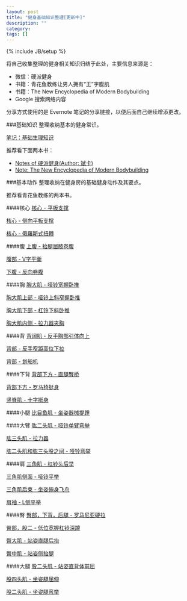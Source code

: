 ```yaml
---
layout: post
title: "健身基础知识整理[更新中]"
description: ""
category: 
tags: []
---
```

{% include JB/setup %}

将自己收集整理的健身相关知识归结于此处，主要信息来源是：     

+ 微信：硬派健身    
+ 书籍：青花鱼教练让男人拥有“王”字腹肌   
+ 书籍：The New Encyclopedia of Modern Bodybuilding     
+ Google 搜索网络内容

分享方式使用的是 Evernote 笔记的分享链接，以便后面自己继续增添更改。


###基础知识
整理收纳基本的健身常识。

[笔记：基础生理知识](https://www.evernote.com/l/ADCeRjC95c1A_rSmhSEyyXNlR1ddni6L9vg)

推荐看下面两本书：

+ [Notes of 硬派健身(Author: 斌卡)](https://www.evernote.com/l/ADCRQ846ulxGgr19JDQycXeGJxISv7FBFwI)
+ [Note: The New Encyclopedia of Modern Bodybuilding](https://www.evernote.com/l/ADCEeDWJ3PZHubDIpjDOsip1u0mkkhIsyFM)

###基本动作
整理收纳在健身房的基础健身动作及其要点。

推荐看青花鱼教练的两本书。

####核心
[核心 - 平板支撑](https://www.evernote.com/l/ADCo2VM8HwtEK7rp5LYkQ-uuAFtBGOcKKb0)

[核心 - 侧向平板支撑](https://www.evernote.com/l/ADDw_WsqMn5PwqB_vHk1EKZRFwb4sWLut-A)

[核心 - 俄羅斯式扭轉](https://www.evernote.com/l/ADBqrfSrqkpK-IctfEbc2DKKkmnAP-LYrRg)

####腹
[上腹 - 抬腿屈膝卷腹](https://www.evernote.com/l/ADASwkSZwbZLooNoFD5FhuyWC8t1lLCRsng)

[腹部 - V字平衡](https://www.evernote.com/l/ADA-fwumzLhOpZSp2IEtlryHSoSLtOPYIyE)

[下腹 - 反向卷腹](https://www.evernote.com/l/ADBSC5dt_8pDKqTbKr9iKZIDkg1eJChw79E)

####胸
[胸大肌 - 哑铃宽握卧推](https://www.evernote.com/l/ADA04WztKSRF8pcYujbf2CdphoumeVRdfEI)

[胸大肌上部 - 哑铃上斜窄握卧推](https://www.evernote.com/l/ADCL9gd07nhBCLXt5pll1HIVLfangIBS6so)

[胸大肌下部 - 杠铃下斜卧推](https://www.evernote.com/l/ADB0V4o1LrtGeKeUJGWw61IaVDI3doNrBEI)

[胸大肌内侧 - 拉力器夹胸](https://www.evernote.com/l/ADB7Gbt6cR1MGrP3ZbOIyXZHQLyiyTi0JY8)

####背
[背阔肌 - 反手胸部引体向上](https://www.evernote.com/l/ADBcn_R3YKhA871-AgiEUda-SJBcRab7diw)

[背部 - 反手窄距高位下拉](https://www.evernote.com/l/ADBZ6q1PbjhKtqaI_V-_GmcvE-Kk7u96N-M)

[背部 - 划船机](https://www.evernote.com/l/ADDPuaf0Tm1NPJN1cRdWLICqslIlCUr6jN4)

####下背
[背部下方 - 直腿臀桥](https://www.evernote.com/l/ADA6Hac2JaZA46AKvlGWtEDIjL_MNBS0ic0)

[背部下方 - 罗马椅挺身](https://www.evernote.com/l/ADDJU73pkZ1Ke59VYi35mvB-Ipd-iHuEcXE)

[竖脊肌 - 十字挺身](https://www.evernote.com/l/ADDnJVGKsFBFj6pnuVN-jUuYV3h0d2l3G_0)

####小腿
[比目鱼肌 - 坐姿器械提踵](https://www.evernote.com/l/ADAACBml-a9FRKAkdDLHjZFR_AmpnTK7af4)

####大臂
[肱二头肌 - 哑铃单臂弯举](https://www.evernote.com/l/ADAt1FfNJJVMtIxmPUueJRvrZuOiqqX-HTI)

[肱三头肌 - 拉力器](https://www.evernote.com/l/ADBu74y5MxRHf7oXq5n9fP9cB2Rm-SaNobs)

[肱二头肌和肱三头股之间 - 哑铃弯举](https://www.evernote.com/l/ADDwbnKDZmlGaKRdDt6m5vGU7Vd2aS_NVrI)

####肩
[三角肌 - 杠铃头后举](https://www.evernote.com/l/ADAllqcvgu9F3JNi4t0YGGqxevgDRptKsu4)

[三角肌侧面 - 哑铃平举](https://www.evernote.com/l/ADCIpXaleOhN-JFCz0c58mItO8YNxAMpieI)

[三角肌后束 - 坐姿俯身飞鸟](https://www.evernote.com/l/ADDtge2k1kZO06VUOqR5sgrfCPD-05RXkNY)

[肩袖 - L侧平举](https://www.evernote.com/l/ADD2xpCj1xJH1K6G2PAlZSToSjETvzudyQw)

####臀
[臀部，下背，后腿 - 罗马尼亚硬拉](https://www.evernote.com/l/ADDSRk-4iNdOf6m6QSZsWBUEacN7G5_QRqY)

[臀部，股二 - 低位宽握杠铃深蹲](https://www.evernote.com/l/ADCTIzb_Ex1LVoGajtFEWUTME7V5u6DJkjs)

[臀大肌 - 站姿直腿后抬](https://www.evernote.com/l/ADDv4f5cyFtEY71QKL4fdIXoFri0svbh4yo)

[臀中肌 - 站姿侧抬腿](https://www.evernote.com/l/ADC6gadccD9NlJ29G8VhSXQpLkiKVw83wTw)

####大腿
[股二头肌 - 站姿直背体前屈](https://www.evernote.com/l/ADDhvRv0utBM_qGr5SaynvF6vnYMQJGxm0M)

[股四头肌 - 坐姿腿屈伸](https://www.evernote.com/l/ADBOf2HBKl5BrLljLjyjCbCS0ykjokL58ys)

[股二头肌 - 坐姿腿弯举](https://www.evernote.com/l/ADCdrU7fOC5DY4-iF9uuko7CmRzlWpw4b_w)
